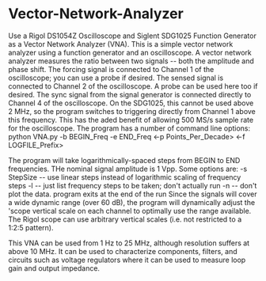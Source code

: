 # Vector-Network-Analyzer
Use a Rigol DS1054Z Oscilloscope and Siglent SDG1025 Function Generator as a Vector Network Analyzer (VNA).
This is a simple vector network analyzer using a function generator and an oscilloscope. A vector network analyzer measures the ratio between two signals -- both the amplitude and phase shift. 
The forcing signal is connected to Channel 1 of the oscilloscope; you can use a probe if desired.
The sensed signal is connected to Channel 2 of the oscilloscope. A probe can be used here too if desired. 
The sync signal from the signal generator is connected directly to Channel 4 of the oscilloscope. On the SDG1025, this cannot be used above 2 MHz, so the program switches to triggering directly from Channel 1 above this frequency. This has the aded benefit of allowing 500 MS/s sample rate for the oscilloscope. 
The program has a number of command line options:
python VNA.py -b BEGIN_Freq -e END_Freq <-p Points_Per_Decade> <-f LOGFILE_Prefix>

The program will take logarithmically-spaced steps from BEGIN to END frequencies. THe nominal signal amplitude is 1 Vpp.
Some options are:
  -s StepSize -- use linear steps instead of logarithmic scaling of frequency steps
  -l -- just list frequency steps to be taken; don't actually run
  -n -- don't plot the data. program exits at the end of the run
  Since the signals will cover a wide dynamic range (over 60 dB), the program will dynamically adjust the 'scope vertical scale on each channel to optimally use the range available. The Rigol scope can use arbitrary vertical scales (i.e. not restricted to a 1:2:5 pattern).
  
  This VNA can be used from 1 Hz to 25 MHz, although resolution suffers at above 10 MHz. It can be used to characterize components, filters, and circuits such as voltage regulators where it can be used to measure loop gain and output impedance.
